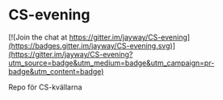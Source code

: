 CS-evening
==========

[![Join the chat at https://gitter.im/jayway/CS-evening](https://badges.gitter.im/jayway/CS-evening.svg)](https://gitter.im/jayway/CS-evening?utm_source=badge&utm_medium=badge&utm_campaign=pr-badge&utm_content=badge)

Repo för CS-kvällarna
